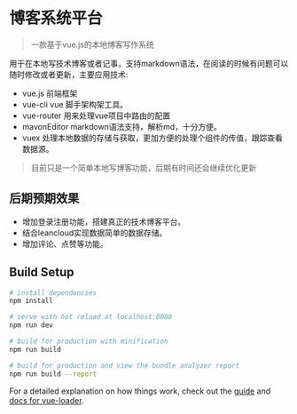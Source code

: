 # 博客系统平台

> 一款基于vue.js的本地博客写作系统

用于在本地写技术博客或者记事，支持markdown语法，在阅读的时候有问题可以随时修改或者更新，主要应用技术:
 + vue.js 前端框架
 + vue-cli vue 脚手架构架工具。
 + vue-router 用来处理vue项目中路由的配置
 + mavonEditor markdown语法支持，解析md，十分方便。
 + vuex 处理本地数据的存储与获取，更加方便的处理个组件的传值，跟踪查看数据源。

> 目前只是一个简单本地写博客功能，后期有时间还会继续优化更新

## 后期预期效果
 + 增加登录注册功能，搭建真正的技术博客平台。
 + 结合leancloud实现数据简单的数据存储。
 + 增加评论、点赞等功能。
 

## Build Setup

``` bash
# install dependencies
npm install

# serve with hot reload at localhost:8080
npm run dev

# build for production with minification
npm run build

# build for production and view the bundle analyzer report
npm run build --report
```

For a detailed explanation on how things work, check out the [guide](http://vuejs-templates.github.io/webpack/) and [docs for vue-loader](http://vuejs.github.io/vue-loader).
